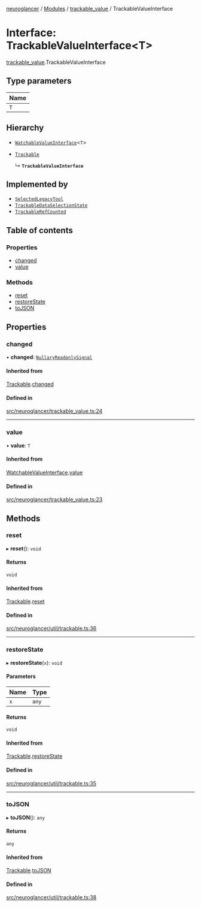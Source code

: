 [neuroglancer](../README.md) / [Modules](../modules.md) / [trackable\_value](../modules/trackable_value.md) / TrackableValueInterface

# Interface: TrackableValueInterface<T\>

[trackable_value](../modules/trackable_value.md).TrackableValueInterface

## Type parameters

| Name |
| :------ |
| `T` |

## Hierarchy

- [`WatchableValueInterface`](trackable_value.WatchableValueInterface.md)<`T`\>

- [`Trackable`](coordinate_transform._internal_.Trackable.md)

  ↳ **`TrackableValueInterface`**

## Implemented by

- [`SelectedLegacyTool`](../classes/image_user_layer._internal_.SelectedLegacyTool.md)
- [`TrackableDataSelectionState`](../classes/layer.TrackableDataSelectionState.md)
- [`TrackableRefCounted`](../classes/trackable_value.TrackableRefCounted.md)

## Table of contents

### Properties

- [changed](trackable_value.TrackableValueInterface.md#changed)
- [value](trackable_value.TrackableValueInterface.md#value)

### Methods

- [reset](trackable_value.TrackableValueInterface.md#reset)
- [restoreState](trackable_value.TrackableValueInterface.md#restorestate)
- [toJSON](trackable_value.TrackableValueInterface.md#tojson)

## Properties

### changed

• **changed**: [`NullaryReadonlySignal`](../modules/coordinate_transform._internal_.md#nullaryreadonlysignal)

#### Inherited from

[Trackable](coordinate_transform._internal_.Trackable.md).[changed](coordinate_transform._internal_.Trackable.md#changed)

#### Defined in

[src/neuroglancer/trackable_value.ts:24](https://github.com/ActiveBrainAtlas2/neuroglancer/blob/540617bc/src/neuroglancer/trackable_value.ts#L24)

___

### value

• **value**: `T`

#### Inherited from

[WatchableValueInterface](trackable_value.WatchableValueInterface.md).[value](trackable_value.WatchableValueInterface.md#value)

#### Defined in

[src/neuroglancer/trackable_value.ts:23](https://github.com/ActiveBrainAtlas2/neuroglancer/blob/540617bc/src/neuroglancer/trackable_value.ts#L23)

## Methods

### reset

▸ **reset**(): `void`

#### Returns

`void`

#### Inherited from

[Trackable](coordinate_transform._internal_.Trackable.md).[reset](coordinate_transform._internal_.Trackable.md#reset)

#### Defined in

[src/neuroglancer/util/trackable.ts:36](https://github.com/ActiveBrainAtlas2/neuroglancer/blob/540617bc/src/neuroglancer/util/trackable.ts#L36)

___

### restoreState

▸ **restoreState**(`x`): `void`

#### Parameters

| Name | Type |
| :------ | :------ |
| `x` | `any` |

#### Returns

`void`

#### Inherited from

[Trackable](coordinate_transform._internal_.Trackable.md).[restoreState](coordinate_transform._internal_.Trackable.md#restorestate)

#### Defined in

[src/neuroglancer/util/trackable.ts:35](https://github.com/ActiveBrainAtlas2/neuroglancer/blob/540617bc/src/neuroglancer/util/trackable.ts#L35)

___

### toJSON

▸ **toJSON**(): `any`

#### Returns

`any`

#### Inherited from

[Trackable](coordinate_transform._internal_.Trackable.md).[toJSON](coordinate_transform._internal_.Trackable.md#tojson)

#### Defined in

[src/neuroglancer/util/trackable.ts:38](https://github.com/ActiveBrainAtlas2/neuroglancer/blob/540617bc/src/neuroglancer/util/trackable.ts#L38)
